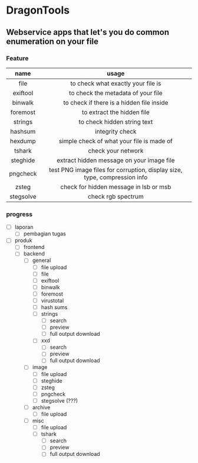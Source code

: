 # DragonTools

## Webservice apps that let's you do common enumeration on your file

### Feature

|name|usage|
|:---:|:---:|
|file|to check what exactly your file is|
|exiftool|to check the metadata of your file|
|binwalk|to check if there is a hidden file inside|
|foremost|to extract the hidden file|
|strings|to check hidden string text|
|hashsum|integrity check|
|hexdump|simple check of what your file is made of|
|tshark|check your network|
|steghide|extract hidden message on your image file|
|pngcheck|test PNG image files for corruption, display size, type, compression info|
|zsteg|check for hidden message in lsb or msb|
|stegsolve|check rgb spectrum|

### progress

- [ ] laporan
    - [ ] pembagian tugas
- [ ] produk
    - [ ] frontend
    - [ ] backend
        - [ ] general
            - [ ] file upload
            - [ ] file
            - [ ] exiftool
            - [ ] binwalk
            - [ ] foremost
            - [ ] virustotal
            - [ ] hash sums
            - [ ] strings
                - [ ] search
                - [ ] preview
                - [ ] full output download
            - [ ] xxd
                - [ ] search
                - [ ] preview
                - [ ] full output download
        - [ ] image
            - [ ] file upload
            - [ ] steghide
            - [ ] zsteg
            - [ ] pngcheck
            - [ ] stegsolve (???)
        - [ ] archive
            - [ ] file upload
        - [ ] misc
            - [ ] file upload
            - [ ] tshark
                - [ ] search
                - [ ] preview
                - [ ] full output download
